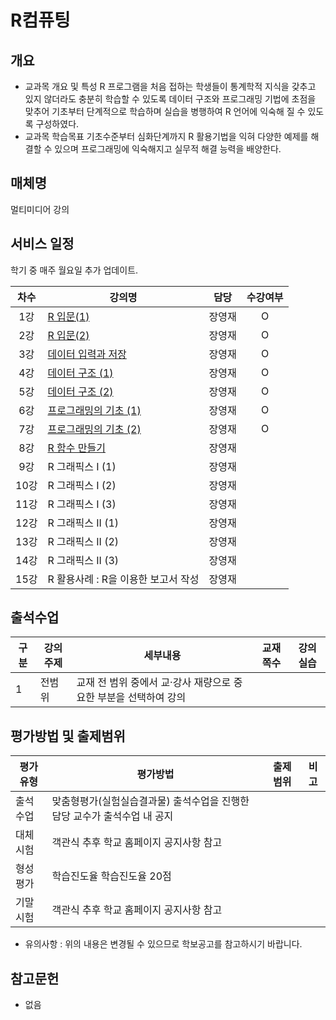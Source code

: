 # R컴퓨팅

## 개요
 - 교과목 개요 및 특성
    R 프로그램을 처음 접하는 학생들이 통계학적 지식을 갖추고 있지 않더라도 충분히 학습할 수 있도록 데이터 구조와 프로그래밍 기법에 초점을 맞추어 기초부터 단계적으로 학습하며 실습을 병행하여 R 언어에 익숙해 질 수 있도록 구성하였다.
- 교과목 학습목표
    기초수준부터 심화단계까지 R 활용기법을 익혀 다양한 예제를 해결할 수 있으며 프로그래밍에 익숙해지고 실무적 해결 능력을 배양한다.

## 매체명
  멀티미디어 강의

## 서비스 일정
  학기 중 매주 월요일 추가 업데이트.

| 차수  | 강의명                                                         |  담당  | 수강여부 |
| :---: | -------------------------------------------------------------- | :----: | :------: |
|  1강  | [R 입문(1)](./contents/01_R입문(1).md)                         | 장영재 |    O     |
|  2강  | [R 입문(2)](./contents/02_R입문(2).md)                         | 장영재 |    O     |
|  3강  | [데이터 입력과 저장](./contents/03_데이터_입력과_저장.md)      | 장영재 |    O     |
|  4강  | [데이터 구조 (1)](./contents/04_데이터_구조(1).md)             | 장영재 |    O     |
|  5강  | [데이터 구조 (2)](./contents/05_데이터_구조(2).md)             | 장영재 |    O     |
|  6강  | [프로그래밍의 기초 (1)](./contents/06_프로그래밍의_기초(1).md) | 장영재 |    O     |
|  7강  | [프로그래밍의 기초 (2)](./contents/07_프로그래밍의_기초(2).md) | 장영재 |    O     |
|  8강  | [R 함수 만들기](./contents/08_R_함수_만들기.md)                | 장영재 |          |
|  9강  | R 그래픽스 I (1)                                               | 장영재 |          |
| 10강  | R 그래픽스 I (2)                                               | 장영재 |          |
| 11강  | R 그래픽스 I (3)                                               | 장영재 |          |
| 12강  | R 그래픽스 II (1)                                              | 장영재 |          |
| 13강  | R 그래픽스 II (2)                                              | 장영재 |          |
| 14강  | R 그래픽스 II (3)                                              | 장영재 |          |
| 15강  | R 활용사례 : R을 이용한 보고서 작성                            | 장영재 |          |

## 출석수업
| 구분 | 강의주제 | 세부내용                                                         | 교재쪽수 | 강의실습 |
| ---- | -------- | ---------------------------------------------------------------- | -------- | -------- |
| 1    | 전범위   | 교재 전 범위 중에서 교·강사 재량으로 중요한 부분을 선택하여 강의 |          |          |

## 평가방법 및 출제범위
| 평가유형 | 평가방법                                                                   | 출제범위 | 비고 |
| -------- | -------------------------------------------------------------------------- | -------- | ---- |
| 출석수업 | 맞춤형평가(실험실습결과물) 	출석수업을 진행한 담당 교수가 출석수업 내 공지 |          |      |
| 대체시험 | 객관식	추후 학교 홈페이지 공지사항 참고                                    |          |      |
| 형성평가 | 학습진도율	학습진도율 20점                                                 |          |      |
| 기말시험 | 객관식 	추후 학교 홈페이지 공지사항 참고                                   |          |      |

* 유의사항 : 위의 내용은 변경될 수 있으므로 학보공고를 참고하시기 바랍니다.

## 참고문헌
- 없음